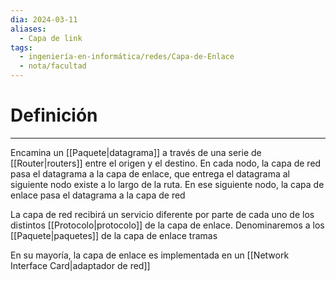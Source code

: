 ```yaml
---
dia: 2024-03-11
aliases:
  - Capa de link
tags:
  - ingeniería-en-informática/redes/Capa-de-Enlace
  - nota/facultad
---
```

# Definición
---
Encamina un [[Paquete|datagrama]] a través de una serie de [[Router|routers]] entre el origen y el destino. En cada nodo, la capa de red pasa el datagrama a la capa de enlace, que entrega el datagrama al siguiente nodo existe a lo largo de la ruta. En ese siguiente nodo, la capa de enlace pasa el datagrama a la capa de red

La capa de red recibirá un servicio diferente por parte de cada uno de los distintos [[Protocolo|protocolo]] de la capa de enlace. Denominaremos a los [[Paquete|paquetes]] de la capa de enlace tramas

En su mayoría, la capa de enlace es implementada en un [[Network Interface Card|adaptador de red]]